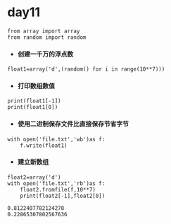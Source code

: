 # day11
```
from array import array
from random import random
```
* #### 创建一千万的浮点数
```
float1=array('d',(random() for i in range(10**7)))
```
* #### 打印数组数值
```
print(float1[-1])
print(float1[0])
```
* #### 使用二进制保存文件比直接保存节省字节
```
with open('file.txt','wb')as f:
    f.write(float1)
 ```
* #### 建立新数组
```
float2=array('d')
with open('file.txt','rb')as f:
    float2.fromfile(f,10**7)
    print(float2[-1],float2[0])

0.8122407782124278
0.22865307802567636
```




